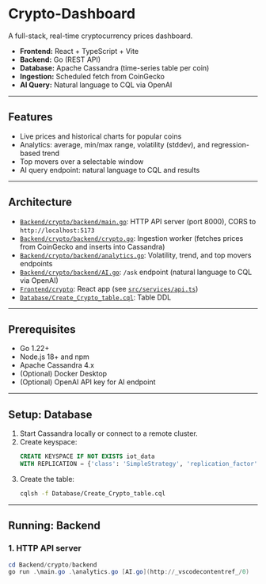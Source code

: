 # Crypto-Dashboard

A full-stack, real-time cryptocurrency prices dashboard.

- **Frontend:** React + TypeScript + Vite
- **Backend:** Go (REST API)
- **Database:** Apache Cassandra (time-series table per coin)
- **Ingestion:** Scheduled fetch from CoinGecko
- **AI Query:** Natural language to CQL via OpenAI

---

## Features

- Live prices and historical charts for popular coins
- Analytics: average, min/max range, volatility (stddev), and regression-based trend
- Top movers over a selectable window
- AI query endpoint: natural language to CQL and results

---

## Architecture

- [`Backend/crypto/backend/main.go`](Backend/crypto/backend/main.go): HTTP API server (port 8000), CORS to `http://localhost:5173`
- [`Backend/crypto/backend/crypto.go`](Backend/crypto/backend/crypto.go): Ingestion worker (fetches prices from CoinGecko and inserts into Cassandra)
- [`Backend/crypto/backend/analytics.go`](Backend/crypto/backend/analytics.go): Volatility, trend, and top movers endpoints
- [`Backend/crypto/backend/AI.go`](Backend/crypto/backend/AI.go): `/ask` endpoint (natural language to CQL via OpenAI)
- [`Frontend/crypto`](Frontend/crypto): React app (see [`src/services/api.ts`](Frontend/crypto/src/services/api.ts))
- [`Database/Create_Crypto_table.cql`](Database/Create_Crypto_table.cql): Table DDL

---

## Prerequisites

- Go 1.22+
- Node.js 18+ and npm
- Apache Cassandra 4.x
- (Optional) Docker Desktop
- (Optional) OpenAI API key for AI endpoint

---

## Setup: Database

1. Start Cassandra locally or connect to a remote cluster.
2. Create keyspace:
    ```sql
    CREATE KEYSPACE IF NOT EXISTS iot_data
    WITH REPLICATION = {'class': 'SimpleStrategy', 'replication_factor': 1};
    ```
3. Create the table:
    ```bash
    cqlsh -f Database/Create_Crypto_table.cql
    ```

---

## Running: Backend

### 1. HTTP API server

```powershell
cd Backend/crypto/backend
go run .\main.go .\analytics.go [AI.go](http://_vscodecontentref_/0)
